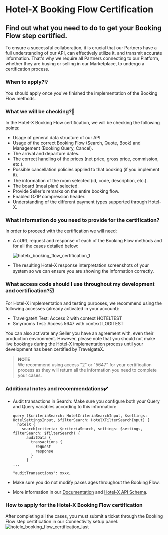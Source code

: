 ﻿---
sidebar_position: 3
---

# Hotel-X Booking Flow Certification

## Find out what you need to do to get your Booking Flow step certified.

To ensure a successful collaboration, it is crucial that our Partners have a full understanding of our API, can effectively utilize it, and transmit accurate information. That's why we require all Partners connecting to our Platform, whether they are buying or selling in our Marketplace, to undergo a certification process.

### When to apply?💡
You should apply once you've finished the implementation of the Booking Flow methods.

### What we will be checking?🔎
In the Hotel-X Booking Flow certification, we will be checking the following points: 
- Usage of general data structure of our API
- Usage of the correct Booking Flow (Search, Quote, Book) and Management (Booking Query, Cancel).
- The arrival and departure dates.
- The correct handling of the prices (net price, gross price, commission, etc.).
- Possible cancellation policies applied to that booking (if you implement it).
- The information of the room selected (id, code, description, etc.).
- The board (meal plan) selected.
- Provide Seller's remarks on the entire booking flow.
- Enabled GZIP compression header.
- Understanding of the different payment types supported through Hotel-X.

### What information do you need to provide for the certification?

In order to proceed with the certification we will need:

- A cURL request and response of each of the Booking Flow methods and for all the cases detailed below:

    ![hotelx_booking_flow_certification_1](https://storage.travelgate.com/kbase/hotelx_booking_flow_certification_1.jpg)


- The resulting Hotel-X response interpretation screenshots of your system so we can ensure you are showing the information correctly. 

### What access code should I use throughout my development and certification?☑️

For Hotel-X implementation and testing purposes, we recommend using the following accesses (already activated in your account):

- TravelgateX Test: Access 2 with context HOTELTEST
- Smyrooms Test: Access 5647 with context LOGITEST

You can also activate any Seller you have an agreement with, even their production environment. However, please note that you should not make live bookings during the Hotel-X implementation process until your development has been certified by TravelgateX.

>**NOTE**  
> We recommend using access "2" or "5647" for your certification process as they will return all the information you need to complete your cases. 

### Additional notes and recommendations✔️
- Audit transactions in Search: Make sure you configure both your Query and Query variables according to this information:
    ```
    query ($criteriaSearch: HotelCriteriaSearchInput, $settings: HotelSettingsInput, $filterSearch: HotelXFilterSearchInput) {
      hotelX {
        search(criteria: $criteriaSearch, settings: $settings, filterSearch: $filterSearch) {
          auditData {
            transactions {
              request
              response
            }
          }
    ...
    ```

    ```
    "auditTransactions": xxxx,
    ```

- Make sure you do not modify paxes ages throughout the Booking Flow.
- More information in our [Documentation](https://docs.travelgatex.com/connectiontypesbuyers/hotel-x/methods/bookingflow/) and [Hotel-X API Schema](https://api.travelgatex.com/playground).

### How to apply for the Hotel-X Booking Flow certification 
After completing all the cases, you must submit a ticket through the Booking Flow step certification in our Connectivity setup panel.
![hotelx_booking_flow_certification_last](https://storage.travelgate.com/kbase/hotelx_booking_flow_certification_last.jpg)